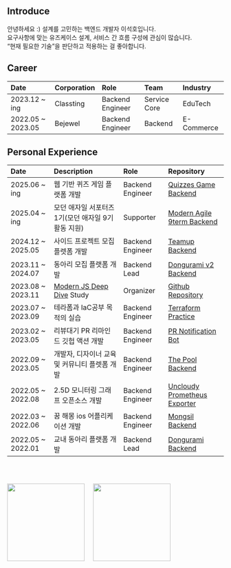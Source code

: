 ## Introduce

안녕하세요 :)
설계를 고민하는 백엔드 개발자 이석호입니다.  
요구사항에 맞는 유즈케이스 설계, 서비스 간 흐름 구성에 관심이 많습니다.  
“현재 필요한 기술”을 판단하고 적용하는 걸 좋아합니다.

## Career

| Date              | Corporation | Role             | Team         | Industry   |
| :---------------- | :---------- | :--------------- | :----------- | :--------- |
| 2023.12 ~ ing     | Classting   | Backend Engineer | Service Core | EduTech    |
| 2022.05 ~ 2023.05 | Bejewel     | Backend Engineer | Backend      | E-Commerce |

## Personal Experience

| Date              | Description                                                            | Role             | Repository                                                                                      |
| :---------------- | :--------------------------------------------------------------------- | :--------------- | :---------------------------------------------------------------------------------------------- |
| 2025.06 ~ ing     | 웹 기반 퀴즈 게임 플랫폼 개발                                          | Backend Engineer | [Quizzes Game Backend](https://github.com/modern-agile-team/quizz-game-io-backend)              |
| 2025.04 ~ ing     | 모던 애자일 서포터즈1기(모던 애자일 9기 활동 지원)                     | Supporter        | [Modern Agile 9term Backend](https://github.com/modern-agile-team/9term-main-back)              |
| 2024.12 ~ 2025.05 | 사이드 프로젝트 모집 플렛폼 개발                                       | Backend Engineer | [Teamup Backend](https://github.com/rrgks6221/teamup-backend)                                   |
| 2023.11 ~ 2024.07 | 동아리 모집 플랫폼 개발                                                | Backend Lead     | [Dongurami v2 Backend](https://github.com/modern-agile-team/dongurami-server-v2)                |
| 2023.08 ~ 2023.11 | [Modern JS Deep Dive](https://m.yes24.com/Goods/Detail/92742567) Study | Organizer        | [Github Repository](https://github.com/rrgks6221/js-deep-dive-study)                            |
| 2023.07 ~ 2023.09 | 테라폼과 IaC공부 목적의 실습                                           | Backend Engineer | [Terraform Practice](https://github.com/rrgks6221/terraform-practice)                           |
| 2023.02 ~ 2023.05 | 리뷰대기 PR 리마인드 깃헙 액션 개발                                    | Backend Engineer | [PR Notification Bot](https://github.com/rrgks6221/pr-notification-bot)                         |
| 2022.09 ~ 2023.05 | 개발자, 디자이너 교육 및 커뮤니티 플렛폼 개발                          | Backend Engineer | [The Pool Backend](https://github.com/the-pool/the-pool-api)                                    |
| 2022.05 ~ 2022.08 | 2.5D 모니터링 그래프 오픈소스 개발                                     | Backend Engineer | [Uncloudy Prometheus Exporter](https://github.com/team-grass-farm/uncloudy-prometheus-exporter) |
| 2022.03 ~ 2022.06 | 꿈 해몽 ios 어플리케이션 개발                                          | Backend Engineer | [Mongsil Backend](https://github.com/depromeet/Mongsil-Server)                                  |
| 2022.05 ~ 2022.01 | 교내 동아리 플랫폼 개발                                                | Backend Lead     | [Dongurami Backend](https://github.com/modern-agile-team/dongurami-server)                      |

<br>

##

<div style="display: flex">

  <img style="object-fit:cover; margin-right:20px"  height="180px" src="https://github-readme-stats.vercel.app/api/top-langs/?username=rrgks6221&layout=compact&theme=github_dark&hide=CSS,HTML,EJS" />
  <img style="object-fit:cover"  height="180px" src="https://github-readme-stats.vercel.app/api?username=rrgks6221&show_icons=true&theme=github_dark" />

</div>
